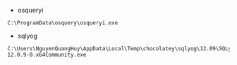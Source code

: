 * osqueryi

```
C:\ProgramData\osquery\osqueryi.exe
```

* sqlyog

```
C:\Users\NguyenQuangHuy\AppData\Local\Temp\chocolatey\sqlyog\12.09\SQLyog-12.0.9-0.x64Community.exe
```




